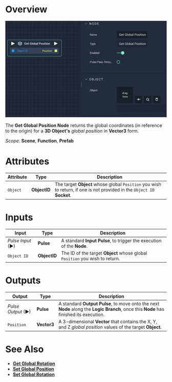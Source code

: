 # Overview

![The Get Global Position Node.](../../../.gitbook/assets/getglobalposition.png)

The **Get Global Position Node** returns the global coordinates (in reference to the origin)  for a **3D Object's** *global position* in **Vector3** form.

*Scope*: **Scene**, **Function**, **Prefab**

# Attributes

|Attribute|Type|Description|
|---|---|---|
|`Object`|**ObjectID**|The target **Object** whose global `Position` you wish to return, if one is not provided in the `Object ID` **Socket**.|

# Inputs

|Input|Type|Description|
|---|---|---|
|*Pulse Input* (►)|**Pulse**|A standard **Input Pulse**, to trigger the execution of the **Node**.|
| `Object ID` | **ObjectID** | The ID of the target **Object** whose global `Position` you wish to return. |

# Outputs

|Output|Type|Description|
|---|---|---|
|*Pulse Output* (►)|**Pulse**|A standard **Output Pulse**, to move onto the next **Node** along the **Logic Branch**, once this **Node** has finished its execution.|
| `Position` | **Vector3** | A 3-dimensional **Vector** that contains the X, Y, and Z _global position_ values of the target **Object**. |

# See Also

* [**Get Global Rotation**](get-global-rotation.md)
* [**Set Global Position**](set-global-position.md)
* [**Set Global Rotation**](set-global-rotation.md)